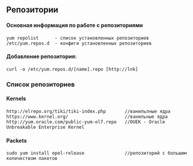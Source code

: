 ## Репозитории
#### Основная информация по работе с репозиториями
```
yum repolist      - список установленных репозиториев  
/etc/yum.repos.d  - конфиги установленных репозиториев 
```
#### Добавление репозитория:  
```
curl -o /etc/yum.repos.d/[name].repo [http://lnk]  
```
### Cписок репозиториев  

#### Kernels
```
http://elrepo.org/tiki/tiki-index.php       //ванильлные ядра
https://www.kernel.org/                     //ванильные ядра
http://yum.oracle.com/public-yum-ol7.repo   //OUEK - Oracle Unbreakable Enterprise Kernel

```
#### Packets
```
sudo yum install epel-release               //репозиторий с большим количеством пакетов  
```
